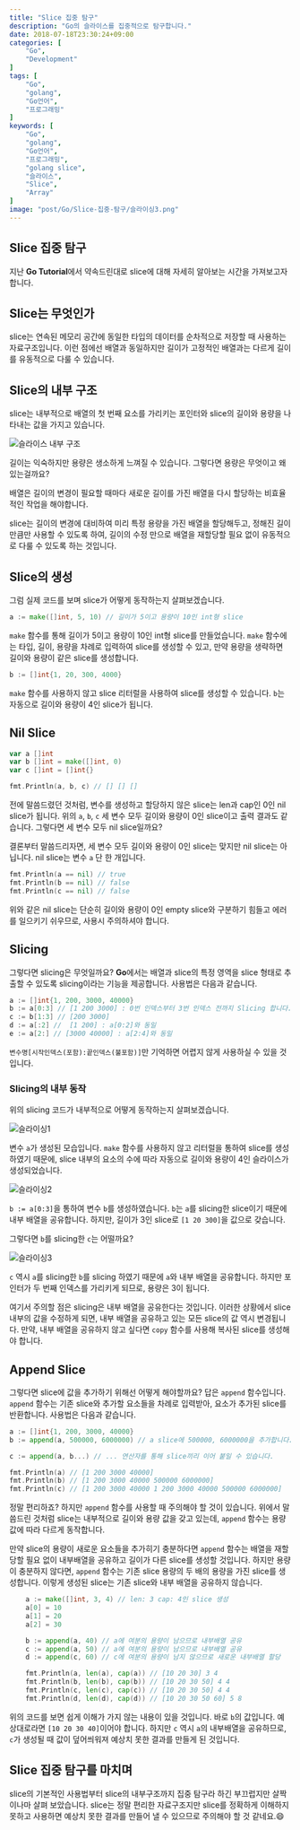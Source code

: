 ```yaml
---
title: "Slice 집중 탐구"
description: "Go의 슬라이스를 집중적으로 탐구합니다."
date: 2018-07-18T23:30:24+09:00
categories: [
    "Go",
    "Development"
]
tags: [
    "Go",
    "golang",
    "Go언어",
    "프로그래밍"
]
keywords: [
    "Go",
    "golang",
    "Go언어",
    "프로그래밍",
    "golang slice",
    "슬라이스",
    "Slice",
    "Array"
]
image: "post/Go/Slice-집중-탐구/슬라이싱3.png"
---
```


## Slice 집중 탐구
지난 **Go Tutorial**에서 약속드린대로 slice에 대해 자세히 알아보는 시간을 가져보고자 합니다. 

## Slice는 무엇인가
slice는 연속된 메모리 공간에 동일한 타입의 데이터를 순차적으로 저장할 때 사용하는 자료구조입니다. 이런 점에선 배열과 동일하지만 길이가 고정적인 배열과는 다르게 길이를 유동적으로 다룰 수 있습니다.

## Slice의 내부 구조
slice는 내부적으로 배열의 첫 번째 요소를 가리키는 포인터와 slice의 길이와 용량을 나타내는 값을 가지고 있습니다.

![슬라이스 내부 구조](/post/Go/Slice-집중-탐구/슬라이스-내부.png)

길이는 익숙하지만 용량은 생소하게 느껴질 수 있습니다. 그렇다면 용량은 무엇이고 왜 있는걸까요?  

배열은 길이의 변경이 필요할 때마다 새로운 길이를 가진 배열을 다시 할당하는 비효율적인 작업을 해야합니다.

slice는 길이의 변경에 대비하여 미리 특정 용량을 가진 배열을 할당해두고, 정해진 길이 만큼만 사용할 수 있도록 하여, 길이의 수정 만으로 배열을 재할당할 필요 없이 유동적으로 다룰 수 있도록 하는 것입니다.

## Slice의 생성
그럼 실제 코드를 보며 slice가 어떻게 동작하는지 살펴보겠습니다.

```go
a := make([]int, 5, 10) // 길이가 5이고 용량이 10인 int형 slice
```

`make` 함수를 통해 길이가 5이고 용량이 10인 int형 slice를 만들었습니다. `make` 함수에는 타입, 길이, 용량을 차례로 입력하여 slice를 생성할 수 있고, 만약 용량을 생략하면 길이와 용량이 같은 slice를 생성합니다.  

```go
b := []int{1, 20, 300, 4000}
```

`make` 함수를 사용하지 않고 slice 리터럴을 사용하여 slice를 생성할 수 있습니다. `b`는 자동으로 길이와 용량이 4인 slice가 됩니다.

## Nil Slice
```go
var a []int
var b []int = make([]int, 0)
var c []int = []int{}

fmt.Println(a, b, c) // [] [] []
```
전에 말씀드렸던 것처럼, 변수를 생성하고 할당하지 않은 slice는 len과 cap인 0인 nil slice가 됩니다. 위의 `a`, `b`, `c` 세 변수 모두 길이와 용량이 0인 slice이고 출력 결과도 같습니다. 그렇다면 세 변수 모두 nil slice일까요?  

결론부터 말씀드리자면, 세 변수 모두 길이와 용량이 0인 slice는 맞지만 nil slice는 아닙니다. nil slice는 변수 `a` 단 한 개입니다.

```go
fmt.Println(a == nil) // true
fmt.Println(b == nil) // false
fmt.Println(c == nil) // false
```

위와 같은 nil slice는 단순히 길이와 용량이 0인 empty slice와 구분하기 힘들고 에러를 일으키기 쉬우므로, 사용시 주의하셔야 합니다.

## Slicing
그렇다면 slicing은 무엇일까요? **Go**에서는 배열과 slice의 특정 영역을 slice 형태로 추출할 수 있도록 slicing이라는 기능을 제공합니다. 사용법은 다음과 같습니다.

```go
a := []int{1, 200, 3000, 40000}
b := a[0:3] // [1 200 3000] : 0번 인덱스부터 3번 인덱스 전까지 Slicing 합니다.
c := b[1:3] // [200 3000]
d := a[:2] //  [1 200] : a[0:2]와 동일
e := a[2:] // [3000 40000] : a[2:4]와 동일
```

`변수명[시작인덱스(포함):끝인덱스(불포함)]`만 기억하면 어렵지 않게 사용하실 수 있을 것입니다.

### Slicing의 내부 동작
위의 slicing 코드가 내부적으로 어떻게 동작하는지 살펴보겠습니다.

![슬라이싱1](/post/Go/Slice-집중-탐구/슬라이싱1.png)

변수 `a`가 생성된 모습입니다. `make` 함수를 사용하지 않고 리터럴을 통하여 slice를 생성하였기 때문에, slice 내부의 요소의 수에 따라 자동으로 길이와 용량이 4인 슬라이스가 생성되었습니다.

![슬라이싱2](/post/Go/Slice-집중-탐구/슬라이싱2.png)

`b := a[0:3]`을 통하여 변수 `b`를 생성하였습니다. `b`는 `a`를 slicing한 slice이기 때문에 내부 배열을 공유합니다. 하지만, 길이가 3인 slice로 `[1 20 300]`을 값으로 갖습니다.  

그렇다면 `b`를 slicing한 `c`는 어떨까요?

![슬라이싱3](/post/Go/Slice-집중-탐구/슬라이싱3.png)

`c` 역시 `a`를 slicing한 `b`를 slicing 하였기 때문에 `a`와 내부 배열을 공유합니다. 하지만 포인터가 두 번째 인덱스를 가리키게 되므로, 용량은 3이 됩니다.  

여기서 주의할 점은 slicing은 내부 배열을 공유한다는 것입니다. 이러한 상황에서 slice 내부의 값을 수정하게 되면, 내부 배열을 공유하고 있는 모든 slice의 값 역시 변경됩니다. 만약, 내부 배열을 공유하지 않고 싶다면 `copy` 함수를 사용해 복사된 slice를 생성해야 합니다.

## Append Slice
그렇다면 slice에 값을 추가하기 위해선 어떻게 해야할까요? 답은 `append` 함수입니다. `append` 함수는 기존 slice와 추가할 요소들을 차례로 입력받아, 요소가 추가된 slice를 반환합니다. 사용법은 다음과 같습니다.

```go
a := []int{1, 200, 3000, 40000}
b := append(a, 500000, 6000000) // a slice에 500000, 6000000을 추가합니다.

c := append(a, b...) // ... 연산자를 통해 slice끼리 이어 붙일 수 있습니다.

fmt.Println(a) // [1 200 3000 40000]
fmt.Println(b) // [1 200 3000 40000 500000 6000000]
fmt.Println(c) // [1 200 3000 40000 1 200 3000 40000 500000 6000000]
```

정말 편리하죠? 하지만 `append` 함수를 사용할 때 주의해야 할 것이 있습니다. 위에서 말씀드린 것처럼 slice는 내부적으로 길이와 용량 값을 갖고 있는데, `append` 함수는 용량 값에 따라 다르게 동작합니다.  

만약 slice의 용량이 새로운 요소들을 추가히기 충분하다면 `append` 함수는 배열을 재할당할 필요 없이 내부배열을 공유하고 길이가 다른 slice를 생성할 것입니다. 하지만 용량이 충분하지 않다면, `append` 함수는 기존 slice 용량의 두 배의 용량을 가진 slice를 생성합니다. 이렇게 생성된 slice는 기존 slice와 내부 배열을 공유하지 않습니다.

```go
	a := make([]int, 3, 4) // len: 3 cap: 4인 slice 생성
	a[0] = 10
	a[1] = 20
	a[2] = 30

	b := append(a, 40) // a에 여분의 용량이 남으므로 내부배열 공유
	c := append(a, 50) // a에 여분의 용량이 남으므로 내부배열 공유
	d := append(c, 60) // c에 여분의 용량이 남지 않으므로 새로운 내부배열 할당

	fmt.Println(a, len(a), cap(a)) // [10 20 30] 3 4 
	fmt.Println(b, len(b), cap(b)) // [10 20 30 50] 4 4
	fmt.Println(c, len(c), cap(c)) // [10 20 30 50] 4 4
	fmt.Println(d, len(d), cap(d)) // [10 20 30 50 60] 5 8
```

위의 코드를 보면 쉽게 이해가 가지 않는 내용이 있을 것입니다. 바로 `b`의 값입니다. 예상대로라면 `[10 20 30 40]`이어야 합니다. 하지만 `c` 역시 `a`의 내부배열을 공유하므로, `c`가 생성될 때 값이 덮어씌워져 예상치 못한 결과를 만들게 된 것입니다.  

## Slice 집중 탐구를 마치며
slice의 기본적인 사용법부터 slice의 내부구조까지 집중 탐구라 하긴 부끄럽지만 살짝이나마 살펴 보았습니다. slice는 정말 편리한 자료구조지만 slice를 정확하게 이해하지 못하고 사용하면 예상치 못한 결과를 만들어 낼 수 있으므로 주의해야 할 것 같네요.:smile: